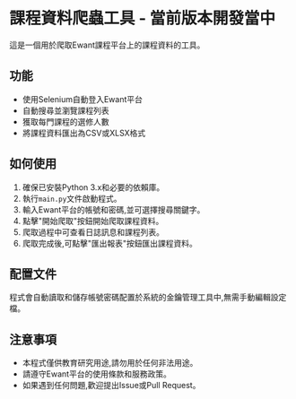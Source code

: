 # 課程資料爬蟲工具 - 當前版本開發當中

這是一個用於爬取Ewant課程平台上的課程資料的工具。

## 功能
- 使用Selenium自動登入Ewant平台
- 自動搜尋並瀏覽課程列表
- 獲取每門課程的選修人數
- 將課程資料匯出為CSV或XLSX格式

## 如何使用
1. 確保已安裝Python 3.x和必要的依賴庫。
2. 執行`main.py`文件啟動程式。
3. 輸入Ewant平台的帳號和密碼,並可選擇搜尋關鍵字。
4. 點擊"開始爬取"按鈕開始爬取課程資料。
5. 爬取過程中可查看日誌訊息和課程列表。
6. 爬取完成後,可點擊"匯出報表"按鈕匯出課程資料。

## 配置文件
程式會自動讀取和儲存帳號密碼配置於系統的金鑰管理工具中,無需手動編輯設定檔。

## 注意事項
- 本程式僅供教育研究用途,請勿用於任何非法用途。
- 請遵守Ewant平台的使用條款和服務政策。
- 如果遇到任何問題,歡迎提出Issue或Pull Request。
